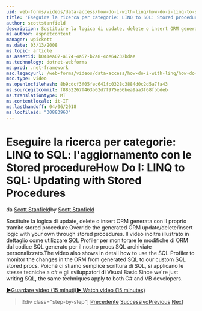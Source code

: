 ```yaml
---
uid: web-forms/videos/data-access/how-do-i-with-linq/how-do-i-linq-to-sql-updating-with-stored-procedures
title: 'Eseguire la ricerca per categorie: LINQ to SQL: Stored procedure di aggiornamento con | Documenti Microsoft'
author: scottstanfield
description: Sostituire la logica di update, delete o insert ORM generata con il proprio tramite stored procedure. Il video inoltre illustrato in dettaglio come utilizzare SQL Profiler per...
ms.author: aspnetcontent
manager: wpickett
ms.date: 03/13/2008
ms.topic: article
ms.assetid: b041ea07-a174-4a57-b2a8-4ce64232bdae
ms.technology: dotnet-webforms
ms.prod: .net-framework
msc.legacyurl: /web-forms/videos/data-access/how-do-i-with-linq/how-do-i-linq-to-sql-updating-with-stored-procedures
msc.type: video
ms.openlocfilehash: 8b9cdcf3f05fec641fc0328c3884d0c2d5a7fa43
ms.sourcegitcommit: f8852267f463b62d7f975e56bea9aa3f68fbbdeb
ms.translationtype: MT
ms.contentlocale: it-IT
ms.lasthandoff: 04/06/2018
ms.locfileid: "30883963"
---
```

<a name="how-do-i-linq-to-sql-updating-with-stored-procedures"></a><span data-ttu-id="24ac6-104">Eseguire la ricerca per categorie: LINQ to SQL: l'aggiornamento con le Stored procedure</span><span class="sxs-lookup"><span data-stu-id="24ac6-104">How Do I: LINQ to SQL: Updating with Stored Procedures</span></span>
====================
<span data-ttu-id="24ac6-105">da [Scott Stanfield](https://github.com/scottstanfield)</span><span class="sxs-lookup"><span data-stu-id="24ac6-105">by [Scott Stanfield](https://github.com/scottstanfield)</span></span>

<span data-ttu-id="24ac6-106">Sostituire la logica di update, delete o insert ORM generata con il proprio tramite stored procedure.</span><span class="sxs-lookup"><span data-stu-id="24ac6-106">Override the generated ORM update/delete/insert logic with your own through stored procedures.</span></span> <span data-ttu-id="24ac6-107">Il video inoltre illustrato in dettaglio come utilizzare SQL Profiler per monitorare le modifiche di ORM dal codice SQL generato per il nostro procs SQL archiviate personalizzato.</span><span class="sxs-lookup"><span data-stu-id="24ac6-107">The video also shows in detail how to use the SQL Profiler to monitor the changes in the ORM from generated SQL to our custom SQL stored procs.</span></span> <span data-ttu-id="24ac6-108">Poiché ci stiamo semplice scrittura di SQL, si applicano le stesse tecniche a c# e gli sviluppatori di Visual Basic.</span><span class="sxs-lookup"><span data-stu-id="24ac6-108">Since we're just writing SQL, the same techniques apply to both C# and VB developers.</span></span>

[<span data-ttu-id="24ac6-109">&#9654;Guardare video (15 minuti)</span><span class="sxs-lookup"><span data-stu-id="24ac6-109">&#9654; Watch video (15 minutes)</span></span>](https://channel9.msdn.com/Blogs/ASP-NET-Site-Videos/how-do-i-linq-to-sql-updating-with-stored-procedures)

> [!div class="step-by-step"]
> <span data-ttu-id="24ac6-110">[Precedente](how-do-i-linq-to-sql-using-stored-procedures.md)
> [Successivo](how-do-i-linq-to-sql-executing-arbitrary-sql.md)</span><span class="sxs-lookup"><span data-stu-id="24ac6-110">[Previous](how-do-i-linq-to-sql-using-stored-procedures.md)
[Next](how-do-i-linq-to-sql-executing-arbitrary-sql.md)</span></span>
